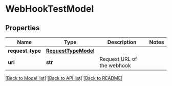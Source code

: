 # WebHookTestModel


## Properties
Name | Type | Description | Notes
------------ | ------------- | ------------- | -------------
**request_type** | [**RequestTypeModel**](RequestTypeModel.md) |  | 
**url** | **str** | Request URL of the webhook | 

[[Back to Model list]](../README.md#documentation-for-models) [[Back to API list]](../README.md#documentation-for-api-endpoints) [[Back to README]](../README.md)


